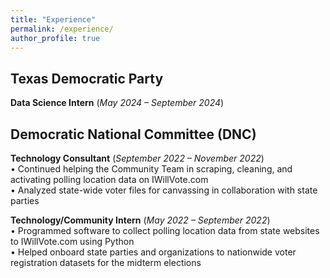 ```yaml
---
title: "Experience"
permalink: /experience/
author_profile: true
---
```


## Texas Democratic Party <br>
**Data Science Intern** (*May 2024 – September 2024*)

## Democratic National Committee (DNC) <br>
**Technology Consultant** (*September 2022 – November 2022*)<br>
• Continued helping the Community Team in scraping, cleaning, and activating polling location data on IWillVote.com<br>
• Analyzed state-wide voter files for canvassing in collaboration with state parties<br>

**Technology/Community Intern** (*May 2022 – September 2022*)<br>
• Programmed software to collect polling location data from state websites to IWillVote.com using Python<br>
• Helped onboard state parties and organizations to nationwide voter registration datasets for the midterm elections<br>

